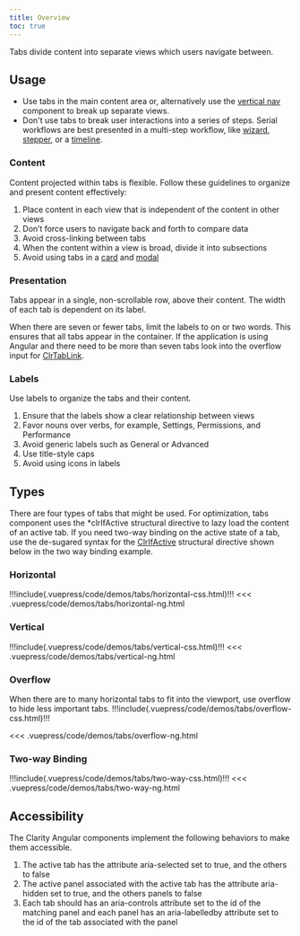 ```yaml
---
title: Overview
toc: true
---
```


Tabs divide content into separate views which users navigate between.

## Usage

- Use tabs in the main content area or, alternatively use the [vertical nav](/angular-components/vertical-nav) component to break up separate views.
- Don't use tabs to break user interactions into a series of steps. Serial workflows are best presented in a multi-step workflow, like [wizard](/angular-components/wizard), [stepper](/angular-components/stepper), or a [timeline](/angular-components/timeline).

### Content

Content projected within tabs is flexible. Follow these guidelines to organize and present content effectively:

1. Place content in each view that is independent of the content in other views
2. Don’t force users to navigate back and forth to compare data
3. Avoid cross-linking between tabs
4. When the content within a view is broad, divide it into subsections
5. Avoid using tabs in a [card](/angular-components/card) and [modal](/angular-components/modal)

### Presentation

Tabs appear in a single, non-scrollable row, above their content. The width of each tab is dependent on its label.

When there are seven or fewer tabs, limit the labels to on or two words. This ensures that all tabs appear in the container. If the application is using Angular and there need to be more than seven tabs look into the overflow input for [ClrTabLink](/angular-components/tab/api/#clrtablink).

### Labels

Use labels to organize the tabs and their content.

1. Ensure that the labels show a clear relationship between views
2. Favor nouns over verbs, for example, Settings, Permissions, and Performance
3. Avoid generic labels such as General or Advanced
4. Use title-style caps
5. Avoid using icons in labels

## Types

There are four types of tabs that might be used. For optimization, tabs component uses the \*clrIfActive structural directive to lazy load the content of an active tab.
If you need two-way binding on the active state of a tab, use the de-sugared syntax for the [ClrIfActive](/angular-components/tab/api/#clrifactive) structural directive shown below in the two way binding example.

### Horizontal

<doc-demo>
!!!include(.vuepress/code/demos/tabs/horizontal-css.html)!!!
</doc-demo>

<doc-code>
<<< .vuepress/code/demos/tabs/horizontal-ng.html
</doc-code>

### Vertical

<doc-demo>
!!!include(.vuepress/code/demos/tabs/vertical-css.html)!!!
</doc-demo>

<doc-code>
<<< .vuepress/code/demos/tabs/vertical-ng.html
</doc-code>

### Overflow

When there are to many horizontal tabs to fit into the viewport, use overflow to hide less important tabs.
<doc-demo>
!!!include(.vuepress/code/demos/tabs/overflow-css.html)!!!
</doc-demo>

<doc-code>
<<< .vuepress/code/demos/tabs/overflow-ng.html
</doc-code>

### Two-way Binding

<doc-demo>
!!!include(.vuepress/code/demos/tabs/two-way-css.html)!!!
</doc-demo>

<doc-code>
<<< .vuepress/code/demos/tabs/two-way-ng.html
</doc-code>

## Accessibility

The Clarity Angular components implement the following behaviors to make them accessible.

1. The active tab has the attribute aria-selected set to true, and the others to false
1. The active panel associated with the active tab has the attribute aria-hidden set to true, and the others panels to false
1. Each tab should has an aria-controls attribute set to the id of the matching panel and each panel has an aria-labelledby attribute set to the id of the tab associated with the panel
